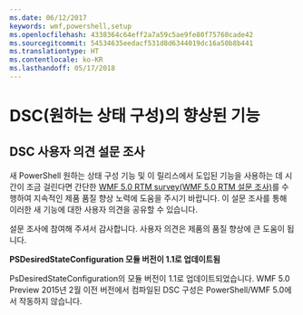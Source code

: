 ```yaml
---
ms.date: 06/12/2017
keywords: wmf,powershell,setup
ms.openlocfilehash: 4338364c64eff2a7a59c5ae9fe80f75760cade42
ms.sourcegitcommit: 54534635eedacf531d8d6344019dc16a50b8b441
ms.translationtype: HT
ms.contentlocale: ko-KR
ms.lasthandoff: 05/17/2018
---
```

# <a name="improvements-in-desired-state-configuration-dsc"></a>DSC(원하는 상태 구성)의 향상된 기능

## <a name="dsc-feedback-survey"></a>DSC 사용자 의견 설문 조사

새 PowerShell 원하는 상태 구성 기능 및 이 릴리스에서 도입된 기능을 사용하는 데 시간이 조금 걸린다면 간단한 [WMF 5.0 RTM survey(WMF 5.0 RTM 설문 조사)](https://www.surveymonkey.com/r/SGLQM5W)를 수행하여 지속적인 제품 품질 향상 노력에 도움을 주시기 바랍니다. 이 설문 조사를 통해 이러한 새 기능에 대한 사용자 의견을 공유할 수 있습니다.

설문 조사에 참여해 주셔서 감사합니다. 사용자 의견은 제품의 품질 향상에 큰 도움이 됩니다.

**PSDesiredStateConfiguration 모듈 버전이 1.1로 업데이트됨**

PsDesiredStateConfiguration의 모듈 버전이 1.1로 업데이트되었습니다. WMF 5.0 Preview 2015년 2월 이전 버전에서 컴파일된 DSC 구성은 PowerShell/WMF 5.0에서 작동하지 않습니다.
